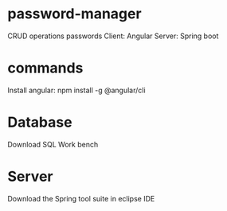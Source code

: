 # password-manager
CRUD operations passwords
Client: Angular
Server: Spring boot

# commands 
Install angular: npm install -g @angular/cli

# Database
Download SQL Work bench

# Server 
Download the Spring tool suite in eclipse IDE
